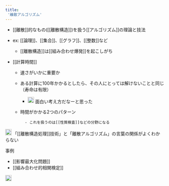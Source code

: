 ```yaml
---
title:
 '離散アルゴリズム'
---
```



- [[離散]]的なもの([[離散構造]])を扱う[[アルゴリズム]]の理論と技法
- ex: [[論理]]、[[集合]]、[[グラフ]]、[[整数]]など
    - [[離散構造]]は[[組み合わせ爆発]]を起こしがち

- [[計算時間]]
    - 速さがいかに重要か
    - ある計算に100年かかるとしたら、その人にとっては解けないことと同じ（寿命は有限）
        - <img src='https://scrapbox.io/api/pages/blu3mo-public/blu3mo/icon' alt='blu3mo.icon' height="19.5"/> 面白い考え方だなーと思った

    - 時間がかかる2つのパターン

            - これを扱うのは[[性質検査]]などの分野になる


<img src='https://scrapbox.io/api/pages/blu3mo-public/blu3mo/icon' alt='blu3mo.icon' height="19.5"/> 「[[離散構造処理]]技術」と「離散アルゴリズム」の言葉の関係がよくわからない

事例
- [[影響最大化問題]]
- [[組み合わせ的相関検定]]

<img src='https://scrapbox.io/api/pages/blu3mo-public/情報科学の達人/icon' alt='情報科学の達人.icon' height="19.5"/>
